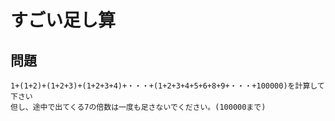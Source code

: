 # すごい足し算

## 問題

```
1+(1+2)+(1+2+3)+(1+2+3+4)+・・・+(1+2+3+4+5+6+8+9+・・・+100000)を計算して下さい
但し、途中で出てくる7の倍数は一度も足さないでください。(100000まで)
```


